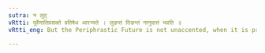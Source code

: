 ```yaml
---
sutra: न लुट्
vRtti: पूर्वेणातिप्रसक्ते प्रतिषेध आरभ्यते । लुडन्तं तिङन्तं नानुदात्तं भवति ॥
vRtti_eng: But the Periphrastic Future is not unaccented, when it is preceded by a word which is not a finite verb.

---
```

